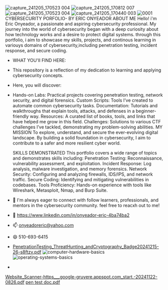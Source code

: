 ![capture_241205_170523 004](https://github.com/user-attachments/assets/b6319120-a937-4966-b41e-892ea494b8b7)
![capture_241205_170812 007](https://github.com/user-attachments/assets/ad211e9e-c9db-4dbb-a5b3-9f659b454db5)
![capture_241205_170523 004](https://github.com/user-attachments/assets/8cf35373-cd73-4214-9457-a1dcc2218cbd)
![capture_241205_170440 003](https://github.com/user-attachments/assets/3a09b9d9-8859-4c4e-9dab-b6c67c6ae813)
![0001](https://github.com/user-attachments/assets/92fa5951-bacf-408f-861c-03c6808bc670)
CYBERSECURITY PORFOLIO- BY
ERIC ONYEADOR
ABOUT ME
Hello! i'm Eric Onyeador, a passionate and aspiring cybersecurity professional. My journey into the world of cybersecurity began with a deep curiosity about how technology works and 
a desire to protect digital systems. through this portfolio, i aim to showcase my skills, projects, and continous learning in variouys domains of cybersecurity,including penetration testing,
incident response, and secure coding.

- WHAT YOU'II FIND HERE:
- This repository is a reflection of my dedication to learning and applying cybersecurity concepts.
- Here, you will discover:
- Hands-on Labs: Practical projects covering penetration testing, network security, and digital forensics.
Custom Scripts: Tools I’ve created to automate common cybersecurity tasks.
Documentation: Tutorials and walkthroughs that explain tools, attacks, and defenses in a beginner-friendly way.
Resources: A curated list of books, tools, and links that have helped me grow in this field.
Challenges: Solutions to various CTF challenges I’ve tackled, demonstrating my problem-solving abilities.
  MY MISSION
To explore, understand, and secure the ever-evolving digital landscape. By building a solid foundation in cybersecurity, I aim to contribute to a safer and more resilient cyber world.

  SKILLS DEMONSTRATED 
This portfolio covers a wide range of topics and demonstrates skills including:
Penetration Testing: Reconnaissance, vulnerability assessment, and exploitation.
Incident Response: Log analysis, malware investigation, and memory forensics.
Network Security: Configuring and analyzing firewalls, IDS/IPS, and network traffic.
Secure Coding: Identifying and mitigating vulnerabilities in codebases.
Tools Proficiency: Hands-on experience with tools like Wireshark, Metasploit, Nmap, and Burp Suite.

- 🌱 I'm always eager to connect with follow learners, professionals, and mentors in the cybersecurity community. feel free to reacxh out to me! 
- 💞️ https://www.linkedin.com/in/onyeador-eric-4ba74ba2
- 📫 onyeadoreric@yahoo.com
- 😄 510-693-6415
- [PenetrationTesting_ThreatHunting_andCryptography_Badge20241215-26-s8ftzv.pdf](https://github.com/user-attachments/files/18138595/PenetrationTesting_ThreatHunting_andCryptography_Badge20241215-26-s8ftzv.pdf)
![computer-hardware-basics](https://github.com/user-attachments/assets/dbc0b9d1-1bc8-44f5-96bd-cca6e9a8b6d9)
![operating-systems-basics](https://github.com/user-attachments/assets/c290c5ea-3dcf-42f2-914a-35da637465fc)

- 
[Website_Scanner-https___google-gruyere.appspot.com_start.-20241122-0826.pdf](https://github.com/user-attachments/files/17928862/Website_Scanner-https___google-gruyere.appspot.com_start.-20241122-0826.pdf)
[pen test doc.pdf](https://github.com/user-attachments/files/17928853/pen.test.doc.pdf)


